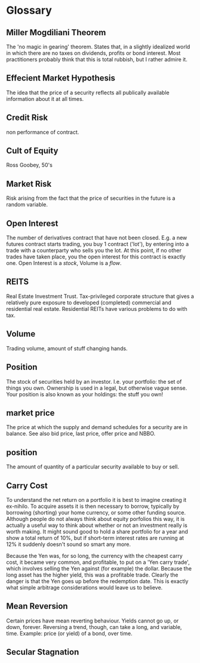 # Glossary

## Miller Mogdiliani Theorem
The 'no magic in gearing' theorem. States that, in a slightly idealized world in which there are no taxes on dividends, profits or bond interest. Most practitioners probably think that this is total rubbish, but I rather admire it.

## Effecient Market Hypothesis
The idea that the price of a security reflects all publically available information about it at all times.

## Credit Risk

non performance of contract.

## Cult of Equity

Ross Goobey, 50's

## Market Risk

Risk arising from the fact that the price of securities in the future is a random variable.

## Open Interest

The number of derivatives contract that have not been closed. E.g. a new futures contract starts trading, you buy 1 contract ('lot'), by entering into a trade with a counterparty who sells you the lot. At this point, if no other trades have taken place, you the open interest for this contract is exactly one.  Open Interest is a _stock_, Volume is a _flow_.

## REITS

Real Estate Investment Trust. Tax-privileged corporate structure that gives a relatively pure exposure to developed (completed) commercial and residential real estate.  Residential REITs have various problems to do with tax.

## Volume

Trading volume, amount of stuff changing hands. 

## Position

The stock of securities held by an investor. I.e. your portfolio: the set of things you own. Ownership is used in a legal, but otherwise vague sense. Your position is also known as your holdings: the stuff you own!


## market price

The price at which the supply and demand schedules for a security are in balance. See also bid price, last price, offer price and NBBO.

## position

The amount of quantity of a particular security available to buy or sell. 	

## Carry Cost

To understand the net return on a portfolio it is best to imagine creating it ex-nihilo. To acquire assets it is then necessary to borrow, typically by borrowing (shorting) your home currency, or some other funding source. Although people do not always think about equity porfolios this way, it is actually a useful way to think about whether or not an investment really is worth making. It might sound good to hold a share portfolio for a year and show a total return of 10%, but if short-term interest rates are running at 12% it suddenly doesn't sound so smart any more. 

Because the Yen was, for so long, the currency with the cheapest carry cost, it became very common, and profitable, to put on a 'Yen carry trade', which involves selling the Yen against (for example) the dollar. Because the long asset has the higher yield, this was a profitable trade. Clearly the danger is that the Yen goes up before the redemption date. This is exactly what simple arbitrage considerations would leave us to believe. 

## Mean Reversion

Certain prices have mean reverting behaviour. Yields cannot go up, or down, forever. Reversing a trend, though, can take a long, and variable, time. Example: price (or yield) of a bond, over time. 

## Secular Stagnation